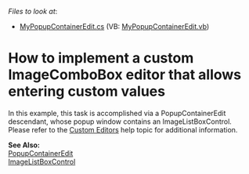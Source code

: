 <!-- default file list -->
*Files to look at*:

* [MyPopupContainerEdit.cs](./CS/DXSample/MyPopupContainerEdit.cs) (VB: [MyPopupContainerEdit.vb](./VB/DXSample/MyPopupContainerEdit.vb))
<!-- default file list end -->
# How to implement a custom ImageComboBox editor that allows entering custom values


<p>In this example, this task is accomplished via a PopupContainerEdit descendant, whose popup window contains an ImageListBoxControl. Please refer to the <a href="http://documentation.devexpress.com/#WindowsForms/CustomDocument4716">Custom Editors</a> help topic for additional information.</p><p><strong>See Also:</strong><br />
<a href="http://documentation.devexpress.com/#WindowsForms/clsDevExpressXtraEditorsPopupContainerEdittopic">PopupContainerEdit</a><br />
<a href="http://documentation.devexpress.com/#WindowsForms/clsDevExpressXtraEditorsImageListBoxControltopic">ImageListBoxControl</a></p>

<br/>


